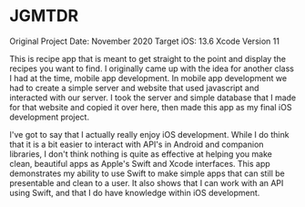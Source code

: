 # JGMTDR

Original Project Date: November 2020
Target iOS: 13.6
Xcode Version 11

This is recipe app that is meant to get straight to the point and display the recipes you want to find. I originally came up with the idea for another class I had at the time, mobile app development. In mobile app development we had to create a simple server and website that used javascript and interacted with our server. I took the server and simple database that I made for that website and copied it over here, then made this app as my final iOS development project.

I've got to say that I actually really enjoy iOS development. While I do think that it is a bit easier to interact with API's in Android and companion libraries, I don't think nothing is quite as effective at helping you make clean, beautiful apps as Apple's Swift and Xcode interfaces. This app demonstrates my ability to use Swift to make simple apps that can still be presentable and clean to a user. It also shows that I can work with an API using Swift, and that I do have knowledge within iOS development.
